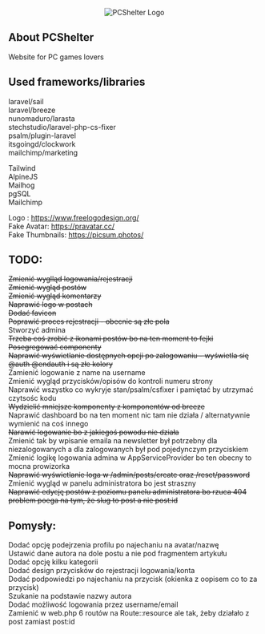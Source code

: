 <p align="center"><img src="public/storage/logo.png" alt="PCShelter Logo"></p>

## About PCShelter

Website for PC games lovers

## Used frameworks/libraries

laravel/sail </br>
laravel/breeze </br>
nunomaduro/larasta </br>
stechstudio/laravel-php-cs-fixer </br>
psalm/plugin-laravel </br>
itsgoingd/clockwork </br>
mailchimp/marketing </br>

Tailwind </br>
AlpineJS </br>
Mailhog </br>
pgSQL </br>
Mailchimp </br>

Logo : https://www.freelogodesign.org/ </br>
Fake Avatar: https://pravatar.cc/ </br>
Fake Thumbnails: https://picsum.photos/

## TODO:

<s>Zmienić wyglląd logowania/rejestracji</s> </br>
<s>Zmienić wygląd postów </s></br>
<s>Zmienić wygląd komentarzy</s> </br>
<s>Naprawić logo w postach </s></br>
<s>Dodać favicon</s> </br>
<s>Poprawić proces rejestracji - obecnie są złe pola</s> </br>
Stworzyć admina </br>
<s>Trzeba coś zrobić z ikonami postów bo na ten moment to fejki</s> </br>
<s>Posegregować componenty</s> </br>
<s>Naprawić wyświetlanie dostępnych opcji po zalogowaniu - wyświetla się @auth @endauth i są złe kolory</s> </br>
Zamienić logowanie z name na username </br>
Zmienić wygląd przycisków/opisów do kontroli numeru strony </br>
Naprawić wszystko co wykryje stan/psalm/csfixer i pamiętać by utrzymać czytsośc kodu </br>
<s>Wydzielić mniejsze komponenty z komponentów od breeze</s> </br>
Naprawić dashboard bo na ten moment nic tam nie działa / alternatywnie wymienić na coś innego </br>
<s>Narawić logowanie bo z jakiegoś powodu nie działa</s> </br>
Zmienić tak by wpisanie emaila na newsletter był potrzebny dla niezalogowanych a dla zalogowanych był pod pojedynczym przyciskiem </br>
Zmienić logikę logowania admina w AppServiceProvider bo ten obecny to mocna prowizorka </br>
<s>Naprawić wyświetlanie loga w /admin/posts/create oraz /reset/password</s> </br>
Zmienić wygląd w panelu administratora bo jest straszny </br>
<s>Naprawić edycję postów z poziomu panelu administratora bo rzuca 404 problem poega na tym, że slug to post a nie post:id</s> </br>

## Pomysły: </br>

Dodać opcję podejrzenia profilu po najechaniu na avatar/nazwę </br>
Ustawić dane autora na dole postu a nie pod fragmentem artykułu </br>
Dodać opcję kilku kategorii </br>
Dodać design przycisków do rejestracji logowania/konta </br>
Dodać podpowiedzi po najechaniu na przycisk (okienka z oopisem co to za przycisk) </br>
Szukanie na podstawie nazwy autora </br>
Dodać możliwość logowania przez username/email </br>
Zamienić w web.php 6 routów na Route::resource ale tak, żeby działało z post zamiast post:id </br>
